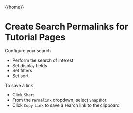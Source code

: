 {{home}}

# Create Search Permalinks for Tutorial Pages

Configure your search
- Perform the search of interest
- Set display fields
- Set filters
- Set sort

To save a link
- Click `Share`
- From the `Permalink` dropdown, select `Snapshot`
- Click `Copy Link` to save a search link to the clipboard
